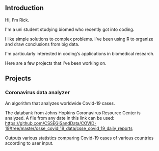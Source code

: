 ## Introduction 
Hi, I'm Rick. 

I'm a uni student studying biomed who recently got into coding. 

I like simple solutions to complex problems. I've been using R to organize and draw conclusions from big data. 

I'm particularly interested in coding's applications in biomedical research. 

Here are a few projects that I've been working on.


## Projects 
### Coronavirus data analyzer 
An algorithm that analyzes worldwide Covid-19 cases. 

The databank from Johns Hopkins Coronavirus Resource Center is analyzed. A file from any date in this link can be used: 
https://github.com/CSSEGISandData/COVID-19/tree/master/csse_covid_19_data/csse_covid_19_daily_reports  

Outputs various statistics comparing Covid-19 cases of various countries according to user input. 
